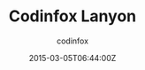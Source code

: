 ---
title: "Codinfox Lanyon"
github: https://github.com/codinfox/codinfox-lanyon
demo: http://codinfox.github.io/
author: codinfox

ssg:
  - Jekyll
cms:
  - No Cms
date: 2015-03-05T06:44:00Z
github_branch: dev
stale: true
---